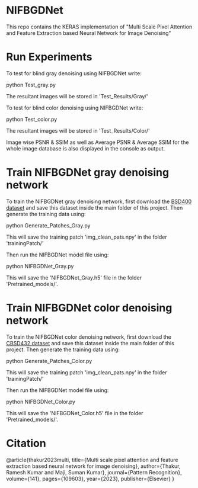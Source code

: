 # NIFBGDNet
This repo contains the KERAS implementation of "Multi Scale Pixel Attention and Feature Extraction based Neural Network for Image Denoising"


# Run Experiments

To test for blind gray denoising using NIFBGDNet write:

python Test_gray.py

The resultant images will be stored in 'Test_Results/Gray/'

To test for blind color denoising using NIFBGDNet write:

python Test_color.py

The resultant images will be stored in 'Test_Results/Color/'

Image wise PSNR & SSIM as well as Average PSNR & Average SSIM for the whole image database is also displayed in the console as output.

# Train NIFBGDNet gray denoising network

To train the NIFBGDNet gray denoising network, first download the [BSD400 dataset](https://github.com/smartboy110/denoising-datasets/tree/main/BSD400) and save this dataset inside the main folder of this project. Then generate the training data using:

python Generate_Patches_Gray.py

This will save the training patch 'img_clean_pats.npy' in the folder 'trainingPatch/'

Then run the NIFBGDNet model file using:

python NIFBGDNet_Gray.py

This will save the 'NIFBGDNet_Gray.h5' file in the folder 'Pretrained_models/'.


# Train NIFBGDNet color denoising network

To train the NIFBGDNet color denoising network, first download the [CBSD432 dataset](https://github.com/Magauiya/Extended_SURE/tree/master/Dataset/CBSD432) and save this dataset inside the main folder of this project. Then generate the training data using:

python Generate_Patches_Color.py

This will save the training patch 'img_clean_pats.npy' in the folder 'trainingPatch/'

Then run the NIFBGDNet model file using:

python NIFBGDNet_Color.py

This will save the 'NIFBGDNet_Color.h5' file in the folder 'Pretrained_models/'.

# Citation
@article{thakur2023multi,
  title={Multi scale pixel attention and feature extraction based neural network for image denoising},
  author={Thakur, Ramesh Kumar and Maji, Suman Kumar},
  journal={Pattern Recognition},
  volume={141},
  pages={109603},
  year={2023},
  publisher={Elsevier}
}
